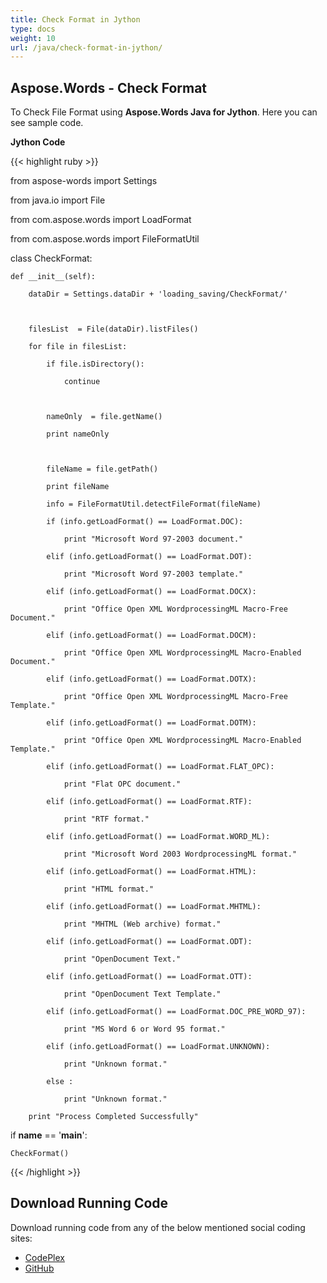 ```yaml
---
title: Check Format in Jython
type: docs
weight: 10
url: /java/check-format-in-jython/
---
```


## **Aspose.Words - Check Format**
To Check File Format using **Aspose.Words Java for Jython**. Here you can see sample code.

**Jython Code**

{{< highlight ruby >}}

 from aspose-words import Settings

from java.io import File

from com.aspose.words import LoadFormat

from com.aspose.words import FileFormatUtil

class CheckFormat:

    def __init__(self):

        dataDir = Settings.dataDir + 'loading_saving/CheckFormat/'



        filesList  = File(dataDir).listFiles()

        for file in filesList:

            if file.isDirectory():

                continue



            nameOnly  = file.getName()

            print nameOnly



            fileName = file.getPath()

            print fileName

            info = FileFormatUtil.detectFileFormat(fileName)

            if (info.getLoadFormat() == LoadFormat.DOC):

                print "Microsoft Word 97-2003 document."

            elif (info.getLoadFormat() == LoadFormat.DOT):

                print "Microsoft Word 97-2003 template."

            elif (info.getLoadFormat() == LoadFormat.DOCX):

                print "Office Open XML WordprocessingML Macro-Free Document."

            elif (info.getLoadFormat() == LoadFormat.DOCM):

                print "Office Open XML WordprocessingML Macro-Enabled Document."

            elif (info.getLoadFormat() == LoadFormat.DOTX):

                print "Office Open XML WordprocessingML Macro-Free Template."

            elif (info.getLoadFormat() == LoadFormat.DOTM):

                print "Office Open XML WordprocessingML Macro-Enabled Template."

            elif (info.getLoadFormat() == LoadFormat.FLAT_OPC):

                print "Flat OPC document."

            elif (info.getLoadFormat() == LoadFormat.RTF):

                print "RTF format."

            elif (info.getLoadFormat() == LoadFormat.WORD_ML):

                print "Microsoft Word 2003 WordprocessingML format."

            elif (info.getLoadFormat() == LoadFormat.HTML):

                print "HTML format."

            elif (info.getLoadFormat() == LoadFormat.MHTML):

                print "MHTML (Web archive) format."

            elif (info.getLoadFormat() == LoadFormat.ODT):

                print "OpenDocument Text."

            elif (info.getLoadFormat() == LoadFormat.OTT):

                print "OpenDocument Text Template."

            elif (info.getLoadFormat() == LoadFormat.DOC_PRE_WORD_97):

                print "MS Word 6 or Word 95 format."

            elif (info.getLoadFormat() == LoadFormat.UNKNOWN):

                print "Unknown format."

            else :

                print "Unknown format."

        print "Process Completed Successfully"    

if __name__ == '__main__':

    CheckFormat()

{{< /highlight >}}
## **Download Running Code**
Download running code from any of the below mentioned social coding sites:

- [CodePlex](https://asposewordsjavajython.codeplex.com/releases/view/619260)
- [GitHub](https://github.com/aspose-words/Aspose.Words-for-Java/releases/tag/Aspose.Words_Java_for_Jython-v1.0.0)
